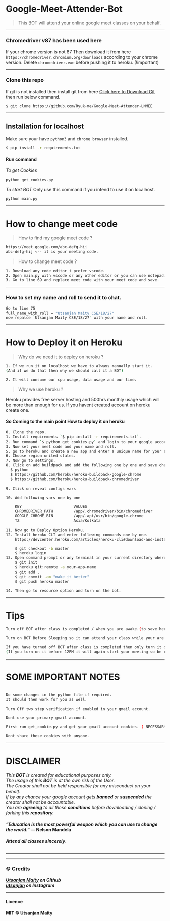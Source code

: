 # Google-Meet-Attender-Bot

> This BOT will attend your online google meet classes on your behalf.
---

### Chromedriver v87 has been used here 
If your chrome version is not 87
Then download it from here `https://chromedriver.chromium.org/downloads` according to your chrome version.
Delete `chromedriver.exe` before pushing it to heroku. (!important)

---

### Clone this repo
If git is not installed then install git from here [Click here to Download Git](https://git-scm.com/downloads) then run below command.

```sh
$ git clone https://github.com/Ryuk-me/Google-Meet-Attender-LNMEE

```
---

## Installation for localhost
Make sure your have `python3` and `chrome browser` installed.</br>
```sh
$ pip install -r requirements.txt
```
#### Run command
<i>To get Cookies</i>
```sh
python get_cookies.py
```

<i> To start BOT</i> Only use this command if you intend to use it on localhost.
```sh
python main.py
```


---

# How to change meet code

> How to find my google meet code ?
```sh
https://meet.google.com/abc-defg-hij
abc-defg-hij <-- it is your meeting code.
```
> How to change meet code ?

```sh
1. Download any code editor i prefer vscode.
2. Open main.py with vscode or any other editor or you can use notepad.
3. Go to line 69 and replace meet code with your meet code and save.
```
---
### How to set my name and roll to send it to chat.

```bash
Go to line 75
full_name_with_roll = "Utsanjan Maity CSE/18/27"
now repalce `Utsanjan Maity CSE/18/27` with your name and roll.
```

---


# How to Deploy it on Heroku

> Why do we need it to deploy on heroku ?

```sh
1. If we run it on localhost we have to always manually start it.
(And if we do that then why we should call it a BOT)

2. It will consume our cpu usage, data usage and our time.

```
> Why we use heroku ?

Heroku provides free server hosting and 500hrs monthly usage which will be more than enough for us.
If you havent created account on heroku create one.

#### So Coming to the main point How to deploy it on heroku

```sh
0. Clone the repo.
1. Install requirements `$ pip install -r requirements.txt`.
2. Run command `$ python get_cookies.py` and login to your google account.
3. Now set your meet code and your name and roll. 
5. go to heroku and create a new app and enter a unique name for your app.
6. Choose region united states.
7. Now go to settings.
8. Click on add buildpack and add the following one by one and save changes.
  $ python
  $ https://github.com/heroku/heroku-buildpack-google-chrome
  $ https://github.com/heroku/heroku-buildpack-chromedriver

9. Click on reveal configs vars

10. Add following vars one by one

    KEY                       VALUES
    CHROMEDRIVER_PATH         /app/.chromedriver/bin/chromedriver
    GOOGLE_CHROME_BIN         /app/.apt/usr/bin/google-chrome
    TZ                        Asia/Kolkata

11. Now go to Deploy Option Heroku.
12. Install heroku CLI and enter following commands one by one. 
    https://devcenter.heroku.com/articles/heroku-cli#download-and-install <-- Heroku CLI

    $ git checkout -b master
    $ heroku login
13. Open command prompt or any terminal in your current directory where all files are located.
    $ git init
    $ heroku git:remote -a your-app-name
    $ git add .
    $ git commit -am "make it better"
    $ git push heroku master

14. Then go to resource option and turn on the bot.

```
---

# Tips
```sh
Turn off BOT after class is completed / when you are awake.(to save heroku dyno hours).

Turn on BOT Before Sleeping so it can attend your class while your are asleep.

If you have turned off BOT after class is completed then only turn it on after 12PM.
(If you turn on it before 12PM it will again start your meeting so be careful.) 
```
---

# SOME IMPORTANT NOTES

```sh

Do some changes in the python file if required. 
It should then work for you as well.

Turn Off two step verification if enabled in your gmail account.

Dont use your primary gmail account.

First run get_cookie.py and get your gmail account cookies. ( NECESSARY i repeat it is NECESSARY )

Dont share these cookies with anyone.

```
---

# DISCLAIMER

<i>This <strong>BOT</strong> is created for educational purposes only.</br></i>
<i>The usage of this <strong>BOT</strong> is at the own risk of the User.</br></i>
<i>The Creator shall not be held responsible for any  misconduct on your behalf.</br></i>
<i>If by any chance your google account gets <strong>banned</strong> or <strong>suspended</strong> the creator shall not be accountable.</br></i>
<i>You are <strong>agreeing</strong> to all these <strong>conditions</strong> before downloading / cloning / forking this <strong>repository<strong>.</i>

#### <i>“Education is the most powerful weapon which you can use to change the world.”</i><strong> ― Nelson Mandela</strong></br>
<i> Attend all classes <strong>sincerely</i>.</br></br>

---
---

### © Credits
<i><strong>[Utsanjan Maity](https://github.com/utsanjan)</strong> on Github</i></br>
<i><strong>[utsanjan](https://www.instagram.com/utsanjan)</strong> on Instagram</i></br>

---

#### Licence

MIT © [Utsanjan Maity](https://github.com/utsanjan)
